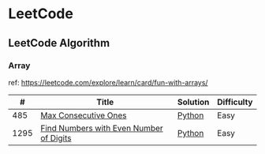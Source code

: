 # LeetCode

## LeetCode Algorithm

### Array

ref: https://leetcode.com/explore/learn/card/fun-with-arrays/

|#	|Title|	Solution| Difficulty|
|---|---|---|---|
|485|[Max Consecutive Ones](https://leetcode.com/problems/max-consecutive-ones)|[Python](./algorithms/485_Max_Consecutive_Ones.py)| Easy |
|1295|[Find Numbers with Even Number of Digits](https://leetcode.com/problems/find-numbers-with-even-number-of-digits/)|[Python](./algorithms/1295_Find_Numbers_with_Even_Number_of_Digits.py) | Easy |
